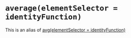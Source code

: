 # `average(elementSelector = identityFunction)`

This is an alias of [avg(elementSelector = identityFunction)](Avg.md)
